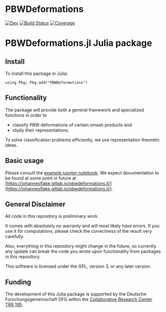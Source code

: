 # PBWDeformations

[![Dev](https://img.shields.io/badge/docs-dev-blue.svg)](https://johannesflake.gitlab.io/pbwdeformations.jl/dev)
[![Build Status](https://gitlab.com/johannesflake/pbwdeformations.jl/badges/master/pipeline.svg)](https://gitlab.com/johannesflake/pbwdeformations.jl/pipelines)
[![Coverage](https://gitlab.com/johannesflake/pbwdeformations.jl/badges/master/coverage.svg)](https://gitlab.com/johannesflake/pbwdeformations.jl/commits/master)

# PBWDeformations.jl Julia package

## Install

To install this package in Julia:
```
using Pkg; Pkg.add("PBWDeformations")
```

## Functionality

The package will provide both a general framework and specialized functions in order to
- classify PBW deformations of certain smash products and
- study their representations.

To solve classification problems efficiently, we use representation theoretic ideas.


## Basic usage

Please consult the [example jupyter notebook](https://nbviewer.org/urls/gitlab.com/johannesflake/pbwdeformations.jl/-/raw/master/examples/PBWDeformationsNotebook.ipynb).
We expect documentation to be found at some point in future at [https://johannesflake.gitlab.io/pbwdeformations.jl/](https://johannesflake.gitlab.io/pbwdeformations.jl/).

## General Disclaimer

All code in this repository is preliminary work.

It comes with absolutely no warranty and will most likely have errors. If you use it for computations, please check the correctness of the result very carefully.

Also, everything in this repository might change in the future, so currently any update can break the code you wrote upon functionality from packages in this repository.

This software is licensed under the GPL, version 3, or any later version.

## Funding

The development of this Julia package is supported by the Deutsche Forschungsgemeinschaft DFG within the [Collaborative Research Center TRR 195](https://www.computeralgebra.de/sfb/).
